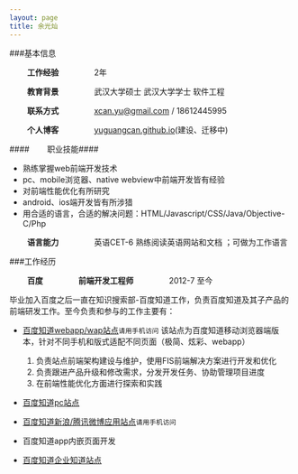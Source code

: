 ```yaml
---
layout: page
title: 余光灿
---
```


###基本信息


&nbsp;&nbsp;&nbsp;&nbsp;&nbsp;&nbsp;&nbsp;&nbsp;**工作经验**&nbsp;&nbsp;&nbsp;&nbsp;&nbsp;&nbsp;&nbsp;&nbsp;&nbsp;&nbsp;&nbsp;&nbsp;&nbsp;&nbsp;&nbsp;&nbsp;2年   
  
&nbsp;&nbsp;&nbsp;&nbsp;&nbsp;&nbsp;&nbsp;&nbsp;**教育背景**&nbsp;&nbsp;&nbsp;&nbsp;&nbsp;&nbsp;&nbsp;&nbsp;&nbsp;&nbsp;&nbsp;&nbsp;&nbsp;&nbsp;&nbsp;&nbsp;武汉大学硕士 武汉大学学士 软件工程        
 
&nbsp;&nbsp;&nbsp;&nbsp;&nbsp;&nbsp;&nbsp;&nbsp;**联系方式**&nbsp;&nbsp;&nbsp;&nbsp;&nbsp;&nbsp;&nbsp;&nbsp;&nbsp;&nbsp;&nbsp;&nbsp;&nbsp;&nbsp;&nbsp;&nbsp;xcan.yu@gmail.com / 18612445995  
 
&nbsp;&nbsp;&nbsp;&nbsp;&nbsp;&nbsp;&nbsp;&nbsp;**个人博客**&nbsp;&nbsp;&nbsp;&nbsp;&nbsp;&nbsp;&nbsp;&nbsp;&nbsp;&nbsp;&nbsp;&nbsp;&nbsp;&nbsp;&nbsp;&nbsp;[yuguangcan.github.io](http://yuguangcan.github.io)(建设、迁移中)   

####&nbsp;&nbsp;&nbsp;&nbsp;&nbsp;&nbsp;&nbsp;&nbsp;职业技能####

- 熟练掌握web前端开发技术   
- pc、mobile浏览器、native webview中前端开发皆有经验   
- 对前端性能优化有所研究   
- android、ios端开发皆有所涉猎    
- 用合适的语言，合适的解决问题：HTML/Javascript/CSS/Java/Objective-C/Php 

&nbsp;&nbsp;&nbsp;&nbsp;&nbsp;&nbsp;&nbsp;&nbsp;**语言能力**&nbsp;&nbsp;&nbsp;&nbsp;&nbsp;&nbsp;&nbsp;&nbsp;&nbsp;&nbsp;&nbsp;&nbsp;&nbsp;&nbsp;&nbsp;&nbsp;英语CET-6 熟练阅读英语网站和文档 ；可做为工作语言
   


###工作经历

&nbsp;&nbsp;&nbsp;&nbsp;&nbsp;&nbsp;&nbsp;&nbsp;**百度**&nbsp;&nbsp;&nbsp;&nbsp;&nbsp;&nbsp;&nbsp;&nbsp;&nbsp;&nbsp;&nbsp;&nbsp;&nbsp;&nbsp;&nbsp;&nbsp;**前端开发工程师**&nbsp;&nbsp;&nbsp;&nbsp;&nbsp;&nbsp;&nbsp;&nbsp;&nbsp;&nbsp;&nbsp;&nbsp;&nbsp;&nbsp;&nbsp;&nbsp;2012-7 至今   

毕业加入百度之后一直在知识搜索部-百度知道工作，负责百度知道及其子产品的前端研发工作。至今负责和参与的工作主要有：

- [百度知道webapp/wap站点](http://zhidao.baidu.com)`请用手机访问`
	该站点为百度知道移动浏览器端版本，针对不同手机和版式适配不同页面（极简、炫彩、webapp）

	1. 负责站点前端架构建设与维护，使用FIS前端解决方案进行开发和优化
	2. 负责跟进产品升级和修改需求，分发开发任务、协助管理项目进度
	3. 在前端性能优化方面进行探索和实践

- [百度知道pc站点](http://zhidao.baidu.com)
- [百度知道新浪/腾讯微博应用站点](http://zhidao.baidu.com/open/user/push?appid=10003)`请用手机访问`
- 百度知道app内嵌页面开发
- [百度知道企业知道站点](http://zhidao.baidu.com/c/xiaomi)





